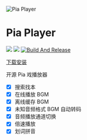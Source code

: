 ![Pia Player](https://pia-player.vercel.app/_next/image?url=https%3A%2F%2Fraw.githubusercontent.com%2Fbaranwang%2Fpia-player%2Fmain%2Fbuild%2Ficon.ico&w=128&q=75)

# Pia Player

[![](https://img.shields.io/github/release/baranwang/pia-player.svg?logo=github)](https://github.com/baranwang/pia-player/releases/latest)
[![](https://img.shields.io/github/license/baranwang/pia-player)](https://github.com/baranwang/pia-player/blob/master/LICENSE)
[![Build And Release](https://github.com/baranwang/pia-player/actions/workflows/release.yml/badge.svg)](https://github.com/baranwang/pia-player/actions/workflows/release.yml)

[下载安装](https://github.com/baranwang/pia-player/releases/latest)

开源 Pia 戏播放器

- [x] 搜索找本
- [x] 在线播放 BGM
- [x] 离线缓存 BGM
- [x] 未知音频格式 BGM 自动转码
- [x] 音频播放通道切换
- [x] 倍速播放
- [x] 划词拼音
